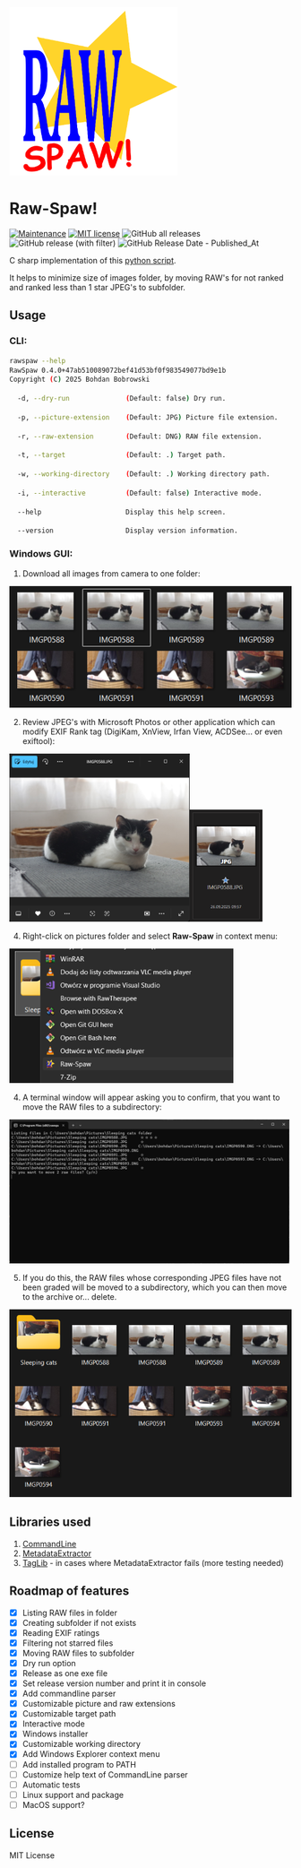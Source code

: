 <img src="Assets/RawSpaw_logo_web.svg" width="300" />

# Raw-Spaw!

[![Maintenance](https://img.shields.io/badge/Maintained%3F-yes-green.svg)](https://github.com/bohdanbobrowski/raw-spaw/graphs/commit-activity) [![MIT license](https://img.shields.io/badge/License-MIT-blue.svg)](https://lbesson.mit-license.org/) ![GitHub all releases](https://img.shields.io/github/downloads/bohdanbobrowski/raw-spaw/total) ![GitHub release (with filter)](https://img.shields.io/github/v/release/bohdanbobrowski/raw-spaw) ![GitHub Release Date - Published_At](https://img.shields.io/github/release-date/bohdanbobrowski/raw-spaw)

C sharp implementation of this [python script](https://github.com/bohdanbobrowski/python_toolbox?tab=readme-ov-file#move_not_starred).

It helps to minimize size of images folder, by moving RAW's for not ranked and ranked less than 1 star JPEG's to subfolder. 

## Usage

### CLI:

```bash
rawspaw --help
RawSpaw 0.4.0+47ab510089072bef41d53bf0f983549077bd9e1b
Copyright (C) 2025 Bohdan Bobrowski

  -d, --dry-run              (Default: false) Dry run.

  -p, --picture-extension    (Default: JPG) Picture file extension.

  -r, --raw-extension        (Default: DNG) RAW file extension.

  -t, --target               (Default: .) Target path.

  -w, --working-directory    (Default: .) Working directory path.

  -i, --interactive          (Default: false) Interactive mode.

  --help                     Display this help screen.

  --version                  Display version information.
```

### Windows GUI:

1. Download all images from camera to one folder:

<img src="./Assets/RawSpaw_Help1.png" />

2. Review JPEG's with Microsoft Photos or other application which can modify EXIF Rank tag (DigiKam, XnView, Irfan View, ACDSee... or even exiftool):

<img src="./Assets/RawSpaw_Help2.png" height="300" /><img src="./Assets/RawSpaw_Help2b.png" height="200" />

4. Right-click on pictures folder and select **Raw-Spaw** in context menu:

<img src="./Assets/RawSpaw_Help3.png" width="400" />

4. A terminal window will appear asking you to confirm, that you want to move the RAW files to a subdirectory:

<img src="./Assets/RawSpaw_Help4.png" width="500" />

5. If you do this, the RAW files whose corresponding JPEG files have not been graded will be moved to a subdirectory, which you can then move to the archive or... delete.

<img src="./Assets/RawSpaw_Help5.png" />

## Libraries used

1. [CommandLine](https://github.com/commandlineparser/commandline)
2. [MetadataExtractor](https://github.com/drewnoakes/metadata-extractor-dotnet)
3. [TagLib](https://github.com/mono/taglib-sharp) - in cases where MetadataExtractor fails (more testing needed)

## Roadmap of features
- [X] Listing RAW files in folder
- [X] Creating subfolder if not exists
- [X] Reading EXIF ratings
- [X] Filtering not starred files
- [X] Moving RAW files to subfolder
- [X] Dry run option
- [X] Release as one exe file
- [X] Set release version number and print it in console
- [X] Add commandline parser
- [X] Customizable picture and raw extensions
- [X] Customizable target path
- [X] Interactive mode
- [X] Windows installer
- [X] Customizable working directory
- [X] Add Windows Explorer context menu
- [ ] Add installed program to PATH
- [ ] Customize help text of CommandLine parser
- [ ] Automatic tests
- [ ] Linux support and package
- [ ] MacOS support?

## License
MIT License
